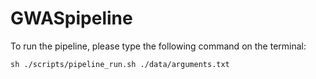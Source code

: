 # GWASpipeline

To run the pipeline, please type the following command on the terminal:

```
sh ./scripts/pipeline_run.sh ./data/arguments.txt
```